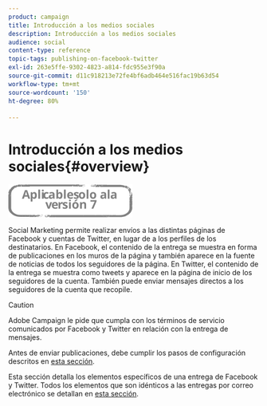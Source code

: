 ```yaml
---
product: campaign
title: Introducción a los medios sociales
description: Introducción a los medios sociales
audience: social
content-type: reference
topic-tags: publishing-on-facebook-twitter
exl-id: 263e5ffe-9302-4823-a814-fdc955e3f90a
source-git-commit: d11c918213e72fe4bf6adb464e516fac19b63d54
workflow-type: tm+mt
source-wordcount: '150'
ht-degree: 80%

---
```


# Introducción a los medios sociales{#overview}

![](../../assets/v7-only.svg)

Social Marketing permite realizar envíos a las distintas páginas de Facebook y cuentas de Twitter, en lugar de a los perfiles de los destinatarios. En Facebook, el contenido de la entrega se muestra en forma de publicaciones en los muros de la página y también aparece en la fuente de noticias de todos los seguidores de la página. En Twitter, el contenido de la entrega se muestra como tweets y aparece en la página de inicio de los seguidores de la cuenta. También puede enviar mensajes directos a los seguidores de la cuenta que recopile.

>[!CAUTION]
>
>Adobe Campaign le pide que cumpla con los términos de servicio comunicados por Facebook y Twitter en relación con la entrega de mensajes.
>
>Antes de enviar publicaciones, debe cumplir los pasos de configuración descritos en [esta sección](../../social/using/starting-workflows.md).

Esta sección detalla los elementos específicos de una entrega de Facebook y Twitter. Todos los elementos que son idénticos a las entregas por correo electrónico se detallan en [esta sección](../../delivery/using/about-email-channel.md).
